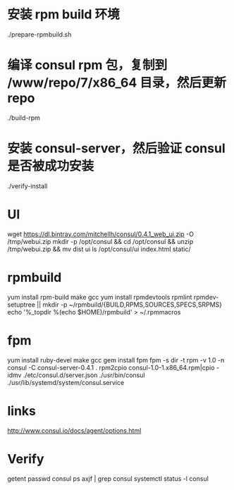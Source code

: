 # 安装 rpm build 环境
./prepare-rpmbuild.sh

# 编译 consul rpm 包，复制到 /www/repo/7/x86_64 目录，然后更新 repo
./build-rpm

# 安装 consul-server，然后验证 consul 是否被成功安装
./verify-install

# UI

wget https://dl.bintray.com/mitchellh/consul/0.4.1_web_ui.zip -O /tmp/webui.zip
mkdir -p /opt/consul && cd /opt/consul && unzip /tmp/webui.zip && mv dist ui
ls /opt/consul/ui
index.html  static/

# rpmbuild
yum install rpm-build make gcc
yum install rpmdevtools rpmlint
rpmdev-setuptree
||
mkdir -p ~/rpmbuild/{BUILD,RPMS,SOURCES,SPECS,SRPMS}
echo '%_topdir %(echo $HOME)/rpmbuild' > ~/.rpmmacros

# fpm
yum install ruby-devel make gcc
gem install fpm
fpm -s dir -t rpm -v 1.0 -n consul -C consul-server-0.4.1 .
rpm2cpio consul-1.0-1.x86_64.rpm|cpio -idmv
./etc/consul.d/server.json
./usr/bin/consul
./usr/lib/systemd/system/consul.service


# links
http://www.consul.io/docs/agent/options.html

# Verify

getent passwd consul
ps axjf | grep consul
systemctl status -l consul
